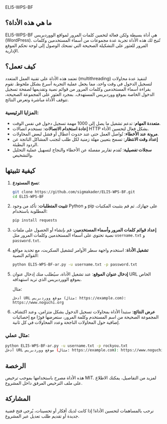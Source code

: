 ELI5-WPS-BF
## ما هي هذه الأداة؟
ELI5-WPS-BF هي أداة بسيطة ولكن فعالة لتخمين كلمات المرور لمواقع الووردبريس (WordPress). تُتيح لك هذه الأداة تجربة عدة مجموعات من أسماء المستخدمين وكلمات المرور للعثور على التشكيلة الصحيحة التي تمنحك الوصول إلى لوحة تحكم الموقع الإدارية.

## كيف تعمل؟
تعتمد هذه الأداة على تقنية العمل المتعدد (multithreading) لتنفيذ عدة محاولات لتسجيل الدخول في وقت واحد، مما يجعل عملية التجربة أسرع بشكل ملحوظ. تقوم بقراءة أسماء المستخدمين وكلمات المرور من قوائم نصية وتقديمها لصفحة تسجيل الدخول الخاصة بموقع ووردبريس المستهدف. بمجرد العثور على المجموعة الصحيحة، تتوقف الأداة مباشرة وتعرض النتائج.

### المزايا الرئيسية:
- **متعددة المهام**: تدعم تشغيل ما يصل إلى 1000 مهمة تسجيل دخول في نفس الوقت.
- **إعادة استخدام الاتصالات**: تستخدم اتصالات HTTP بشكل فعال لتحسين الأداء.
- **مرونة عند الأخطاء**: تُواصل العمل حتى عند حدوث أعطال أو فشل لبعض المحاولات.
- **إعداد وقت الانتظار**: تسمح بتعيين مهلة زمنية لكل طلب لتجنب المشاكل الناتجة عن الردود البطيئة.
- **سجلات تفصيلية**: تُقدم تقارير مفصلة عن الأخطاء والنجاح لتسهيل عملية التحليل والتشخيص.

## كيفية تثبيتها
1. **نسخ المستودع**:
   ```sh
   git clone https://github.com/sigmakader/ELI5-WPS-BF.git
   cd ELI5-WPS-BF
   ```

2. **تثبيت المتطلبات**:
   تأكد من وجود Python و pip على جهازك. ثم قم بتثبيت المكتبات المطلوبة باستخدام:
   ```sh
   pip install requests
   ```

3. **إعداد قوائم كلمات المرور وأسماء المستخدمين**:
   قم بإنشاء أو الحصول على ملفات نصية تحتوي على أسماء المستخدمين وكلمات المرور مثل `username.txt` و `password.txt`.

4. **تشغيل الأداة**:
   استخدم واجهة سطر الأوامر لتشغيل السكربت، مع تحديد مواقع القوائم النصية:
   ```sh
   python ELI5-WPS-BF-ar.py -u username.txt -p password.txt
   ```

5. **إدخال عنوان الموقع**:
   عند تشغيل الأداة، سيُطلب منك إدخال عنوان URL الخاص بموقع الووردبريس الذي تريد استهدافه.

   مثال:
   ```
   أدخل URL موقع ووردبريس (مثال: https://example.com): https://www.noguchi.org
   ```

6. **عرض النتائج**:
   ستبدأ الأداة بمحاولات تسجيل الدخول بشكل متزامن، وعند اكتشاف المجموعة الصحيحة من اسم المستخدم وكلمة المرور، ستعرضها فورًا مع إحصائيات إضافية حول المحاولات الناجحة وعدد المحاولات في كل ثانية.

### مثال عملي:
```sh
python ELI5-WPS-BF-ar.py -u username.txt -p rockyou.txt
أدخل URL موقع ووردبريس (مثال: https://example.com): https://www.noguchi.org
```

## الرخصة
هذه الأداة مصرح باستخدامها بموجب ترخيص MIT. لمزيد من التفاصيل، يمكنك الاطلاع على ملف الترخيص المرفق داخل المشروع.

## المشاركة
نرحب بالمساهمات لتحسين الأداة! إذا كانت لديك أفكار أو تحسينات، يُرجى فتح قضية جديدة أو تقديم طلب تعديل عبر المشروع.
